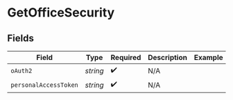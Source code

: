 # GetOfficeSecurity


## Fields

| Field                 | Type                  | Required              | Description           | Example               |
| --------------------- | --------------------- | --------------------- | --------------------- | --------------------- |
| `oAuth2`              | *string*              | :heavy_check_mark:    | N/A                   |                       |
| `personalAccessToken` | *string*              | :heavy_check_mark:    | N/A                   |                       |